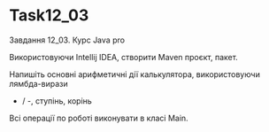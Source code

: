# Task12_03
Завдання 12_03. Курс Java pro

Використовуючи Intellij IDEA, створити Maven проєкт, пакет.

Напишіть основні арифметичні дії калькулятора, використовуючи лямбда-вирази

* / -, ступінь, корінь

Всі операції по роботі виконувати в класі Main.
